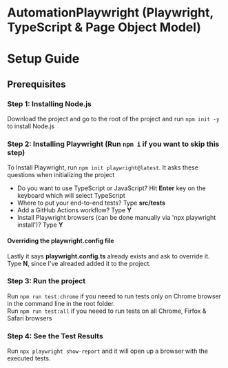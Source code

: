 # AutomationPlaywright (Playwright, TypeScript & Page Object Model)

# Setup Guide
## Prerequisites
### Step 1: Installing Node.js

Download the project and go to the root of the project and run `npm init -y` to install Node.js

### Step 2: Installing Playwright (Run `npm i` if you want to skip this step)


To Install Playwright, run `npm init playwright@latest`. It asks these questions when initializing the project
- Do you want to use TypeScript or JavaScript? Hit <strong>Enter</strong> key on the keyboard which will select TypeScript
-  Where to put your end-to-end tests? Type <strong>src/tests</strong>
-  Add a GitHub Actions workflow? Type <strong>Y</strong>
-  Install Playwright browsers (can be done manually via 'npx playwright install')? Type <strong>Y</strong>

#### Overriding the playwright.config file

Lastly it says <strong>playwright.config.ts</strong> already exists and ask to override it. </br>
Type <strong>N</strong>, since I've alreaded added it to the project.

### Step 3: Run the project

Run `npm run test:chrome` if you neeed to run tests only on Chrome browser in the command line in the root folder. </br>
Run `npm run test:all` if you neeed to run tests on all Chrome, Firfox & Safari browsers

### Step 4: See the Test Results

Run `npx playwright show-report` and it will open up a browser with the executed tests.
